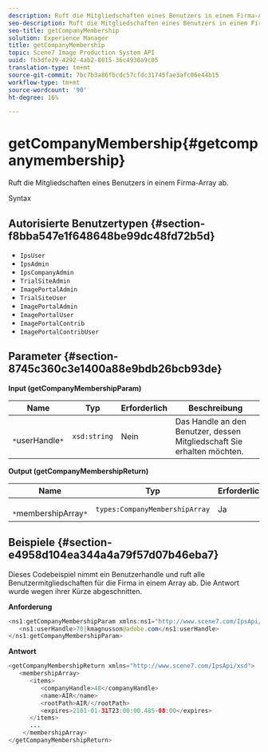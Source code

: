 ```yaml
---
description: Ruft die Mitgliedschaften eines Benutzers in einem Firma-Array ab.
seo-description: Ruft die Mitgliedschaften eines Benutzers in einem Firma-Array ab.
seo-title: getCompanyMembership
solution: Experience Manager
title: getCompanyMembership
topic: Scene7 Image Production System API
uuid: fb3dfe29-4292-4ab2-8015-36c4930a9c05
translation-type: tm+mt
source-git-commit: 7bc7b3a86fbcdc57cfdc31745fae3afc06e44b15
workflow-type: tm+mt
source-wordcount: '90'
ht-degree: 16%

---
```



# getCompanyMembership{#getcompanymembership}

Ruft die Mitgliedschaften eines Benutzers in einem Firma-Array ab.

Syntax

## Autorisierte Benutzertypen {#section-f8bba547e1f648648be99dc48fd72b5d}

* `IpsUser`
* `IpsAdmin`
* `IpsCompanyAdmin`
* `TrialSiteAdmin`
* `ImagePortalAdmin`
* `TrialSiteUser`
* `ImagePortalAdmin`
* `ImagePortalUser`
* `ImagePortalContrib`
* `ImagePortalContribUser`

## Parameter {#section-8745c360c3e1400a88e9bdb26bcb93de}

**Input (getCompanyMembershipParam)**

| Name | Typ | Erforderlich | Beschreibung |
|---|---|---|---|
| ` *`userHandle`*` | `xsd:string` | Nein | Das Handle an den Benutzer, dessen Mitgliedschaft Sie erhalten möchten. |

**Output (getCompanyMembershipReturn)**

| Name | Typ | Erforderlich | Beschreibung |
|---|---|---|---|
| ` *`membershipArray`*` | `types:CompanyMembershipArray` | Ja | Array von Firmen. |

## Beispiele {#section-e4958d104ea344a4a79f57d07b46eba7}

Dieses Codebeispiel nimmt ein Benutzerhandle und ruft alle Benutzermitgliedschaften für die Firma in einem Array ab. Die Antwort wurde wegen ihrer Kürze abgeschnitten.

**Anforderung**

```java
<ns1:getCompanyMembershipParam xmlns:ns1="http://www.scene7.com/IpsApi/xsd">
   <ns1:userHandle>70|kmagnusson@adobe.com</ns1:userHandle>
</ns1:getCompanyMembershipParam>
```

**Antwort**

```java
<getCompanyMembershipReturn xmlns="http://www.scene7.com/IpsApi/xsd">
   <membershipArray>
      <items>
         <companyHandle>48</companyHandle>
         <name>AIR</name>
         <rootPath>AIR/</rootPath>
         <expires>2101-01-31T23:00:00.485-08:00</expires>
      </items>
      ...
    </membershipArray>
</getCompanyMembershipReturn>
```

